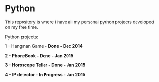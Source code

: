 Python
======
This repository is where I have all my personal python projects developed on my free time.

Python projects:
<p>1 - Hangman Game - <b>Done</> - Dec 2014</p>
<p>2 - PhoneBook - <b>Done</b> - Jan 2015</p>
<p>3 - Horoscope Teller - <b>Done</b> - Jan 2015</p>
<p>4 - IP detector - <b>In Progress</b> - Jan 2015</p>
